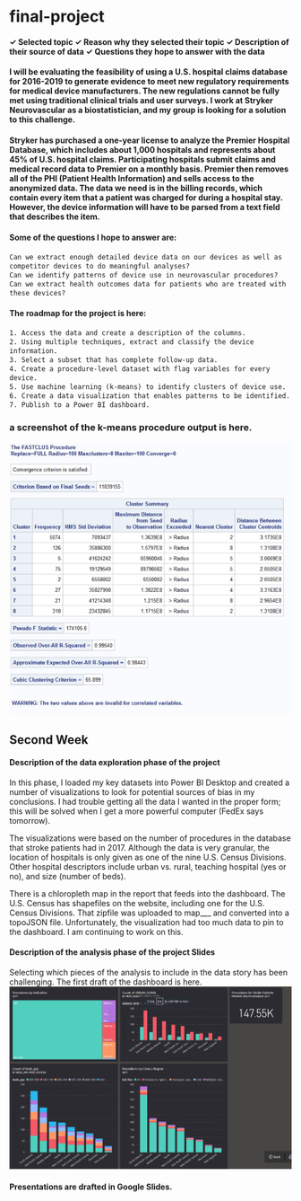 # final-project
#### ✓ Selected topic ✓ Reason why they selected their topic ✓ Description of their source of data ✓ Questions they hope to answer with the data

#### I will be evaluating the feasibility of using a U.S. hospital claims database for 2016-2019 to generate evidence to meet new regulatory requirements for medical device manufacturers. The new regulations cannot be fully met using traditional clinical trials and user surveys. I work at Stryker Neurovascular as a biostatistician, and my group is looking for a solution to this challenge.  

#### Stryker has purchased a one-year license to analyze the Premier Hospital Database, which includes about 1,000 hospitals and represents about 45% of U.S. hospital claims. Participating hospitals submit claims and medical record data to Premier on a monthly basis.  Premier then removes all of the PHI (Patient Health Information) and sells access to the anonymized data.  The data we need is in the billing records, which contain every item that a patient was charged for during a hospital stay.  However, the device information will have to be parsed from a text field that describes the item.

#### Some of the questions I hope to answer are:
    Can we extract enough detailed device data on our devices as well as competitor devices to do meaningful analyses?
    Can we identify patterns of device use in neurovascular procedures?
    Can we extract health outcomes data for patients who are treated with these devices?
    
#### The roadmap for the project is here: 
    1. Access the data and create a description of the columns.
    2. Using multiple techniques, extract and classify the device information.
    3. Select a subset that has complete follow-up data.
    4. Create a procedure-level dataset with flag variables for every device.
    5. Use machine learning (k-means) to identify clusters of device use.
    6. Create a data visualization that enables patterns to be identified.
    7. Publish to a Power BI dashboard.

### a screenshot of the k-means procedure output is here.
![k-means](/fastclus_brands.JPG)

## Second Week
#### Description of the data exploration phase of the project
In this phase, I loaded my key datasets into Power BI Desktop and created a number of visualizations to look for potential sources of bias in my conclusions.  I had trouble getting all the data I wanted in the proper form; this will be solved when I get a more powerful computer (FedEx says tomorrow).

The visualizations were based on the number of procedures in the database that stroke patients had in 2017.  Although the data is very granular, the location of hospitals is only given as one of the nine U.S. Census Divisions.  Other hospital descriptors include urban vs. rural, teaching hospital (yes or no), and size (number of beds).

There is a chloropleth map in the report that feeds into the dashboard.  The U.S. Census has shapefiles on the website, including one for the U.S. Census Divisions.  That zipfile was uploaded to map___ and converted into a topoJSON file.  Unfortunately, the visualization had too much data to pin to the dashboard.  I am continuing to work on this.

#### Description of the analysis phase of the project Slides 
Selecting which pieces of the analysis to include in the data story has been challenging.  The first draft of the dashboard is here.
![draft dashboard](/draft_dashboard_for_mod2.JPG)

#### Presentations are drafted in Google Slides.